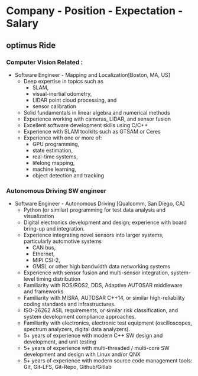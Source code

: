 # Company - Position - Expectation - Salary

## optimus Ride

###  Computer Vision Related :
- Software Engineer - Mapping and Localization[Boston, MA, US]
  - Deep expertise in topics such as 
    + SLAM, 
    + visual-inertial odometry, 
    + LIDAR point cloud processing, and 
    + sensor calibration
  - Solid fundamentals in linear algebra and numerical methods
  - Experience working with cameras, LIDAR, and sensor fusion
  - Excellent software development skills using C/C++
  - Experience with SLAM toolkits such as GTSAM or Ceres
  - Experience with one or more of: 
    + GPU programming, 
    + state estimation, 
    + real-time systems, 
    + lifelong mapping, 
    + machine learning, 
    + object detection and tracking

### Autonomous Driving SW engineer
- Software Engineer - Autonomous Driving [Qualcomm, San Diego, CA]
  - Python (or similar) programming for test data analysis and visualization
  - Digital electronics development and design; experience with board bring-up and integration.
  - Experience integrating novel sensors into larger systems, particularly automotive systems
    + CAN bus, 
    + Ethernet, 
    + MIPI CSI-2, 
    + GMSL or other high bandwidth data networking systems
  - Experience with sensor fusion and multi-sensor integration, system-level timing distribution
  - Familiarity with ROS/ROS2, DDS, Adaptive AUTOSAR middleware and frameworks
  - Familiarity with MISRA, AUTOSAR C++14, or similar high-reliability coding standards and infrastructures.
  - ISO-26262 ASIL requirements, or similar risk classification, and system development compliance approaches.
  - Familiarity with electronics, electronic test equipment (oscilloscopes, spectrum analyzers, digital data analyzers).
  - 5+ years of experience with modern C++ SW design and development, and unit testing
  - 5+ years of experience with multi-threaded / multi-core SW development and design with Linux and/or QNX
  - 5+ years of experience with modern source code management tools: Git, Git-LFS, Git-Repo, Github/Gitlab

